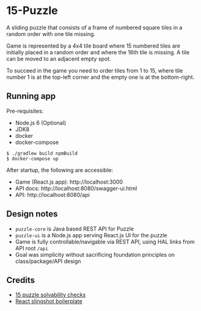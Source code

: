 # 15-Puzzle

A sliding puzzle that consists of a frame of numbered square tiles 
in a random order with one tile missing. 

Game is represented by a 4x4 tile board where 15 numbered tiles are initially 
placed in a random order and where the 16th tile is missing. 
A tile can be moved to an adjacent empty spot.

To succeed in the game you need to order tiles from 1 to 15, where tile
number 1 is at the top-left corner and the empty one is at the bottom-right.

## Running app

Pre-requisites:

- Node.js 6 (Optional)
- JDK8
- docker
- docker-compose

```
$ ./gradlew build npmBuild
$ docker-compose up
```

After startup, the following are accessible:

- Game (React.js app): http://localhost:3000
- API docs: http://localhost:8080/swagger-ui.html
- API: http://localhost:8080/api

## Design notes

- `puzzle-core` is Java based REST API for Puzzle
- `puzzle-ui` is a Node.js app serving React.js UI for the puzzle
- Game is fully controllable/navigable via REST API, using HAL links from API root `/api`
- Goal was simplicity without sacrificing foundation principles on class/package/API design

## Credits

- [15 puzzle solvability checks](http://www.geeksforgeeks.org/check-instance-15-puzzle-solvable/)
- [React slingshot boilerplate](https://github.com/coryhouse/react-slingshot)
